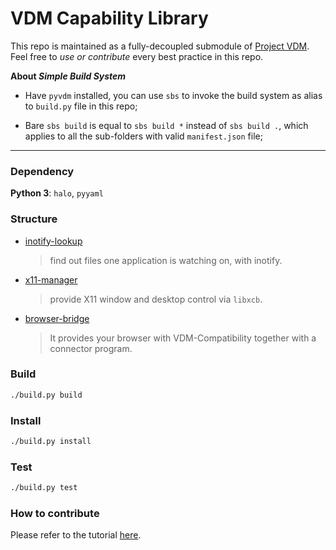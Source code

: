 # VDM Capability Library

This repo is maintained as a fully-decoupled submodule of [Project VDM](https://github.com/VDM-Maintainer-Group/virtual-domain-manager). 
Feel free to *use or contribute* every best practice in this repo.

**About *Simple Build System***

- Have `pyvdm` installed, you can use `sbs` to invoke the build system as alias to `build.py` file in this repo;

- Bare `sbs build` is equal to `sbs build *` instead of `sbs build .`, which applies to all the sub-folders with valid `manifest.json` file;

-----

### Dependency

**Python 3**: `halo`, `pyyaml`

### Structure

- [inotify-lookup](./inotify-lookup)
  
  > find out files one application is watching on, with inotify.

- [x11-manager](./x11-manager)

  > provide X11 window and desktop control via `libxcb`.

- [browser-bridge](./browser-bridge)

  > It provides your browser with VDM-Compatibility together with a connector program.

### Build

```bash
./build.py build
```

### Install

```bash
./build.py install
```

### Test

```bash
./build.py test
```

### How to contribute

Please refer to the tutorial [here](CONTRIBUTING.md).

